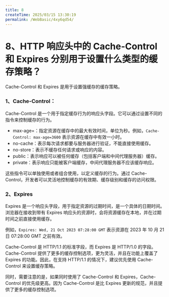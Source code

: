 ```yaml
---
title: 8
createTime: 2025/03/15 13:30:19
permalink: /WebBasic/4xy6qd54/
---
```

# 8、HTTP 响应头中的 Cache-Control 和 Expires 分别用于设置什么类型的缓存策略？

Cache-Control 和 Expires 是用于设置强缓存的缓存策略。

### 1、Cache-Control：

Cache-Control 是一个用于指定缓存行为的响应头字段。它可以通过设置不同的指令来控制缓存的行为。

- max-age=：指定资源在缓存中的最大有效时间，单位为秒。例如，`Cache-Control: max-age=3600` 表示资源在缓存中有效一小时。
- no-cache：表示每次请求都要与服务器进行验证，不能直接使用缓存。
- no-store：表示不缓存任何请求或响应的内容。
- public：表示响应可以被任何缓存（包括客户端和中间代理服务器）缓存。
- private：表示响应只能被客户端缓存，中间代理服务器不应该缓存响应。

这些指令可以单独使用或者组合使用，以定义缓存的行为。通过 Cache-Control，开发者可以灵活地控制缓存的有效期、缓存级别和缓存的访问权限。

### 2、Expires

Expires 是一个响应头字段，用于指定资源的过期时间，是一个具体的日期时间。浏览器在接收到带有 Expires 响应头的资源时，会将资源缓存在本地，并在过期时间之前直接使用缓存。

例如，`Expires: Wed, 21 Oct 2023 07:28:00 GMT` 表示资源在 2023 年 10 月 21 日 07:28:00 GMT 之前有效。

Cache-Control 是 HTTP/1.1 的标准字段，而 Expires 是 HTTP/1.0 的字段。Cache-Control 提供了更多的缓存控制选项，更为灵活，并且在功能上覆盖了 Expires 的功能。因此，在支持 HTTP/1.1 的情况下，建议优先使用 Cache-Control 来设置缓存策略。

同时，需要注意的是，如果同时使用了 Cache-Control 和 Expires，Cache-Control 的优先级更高。因为 Cache-Control 是比 Expires 更新的规范，并且提供了更多的缓存控制选项。
